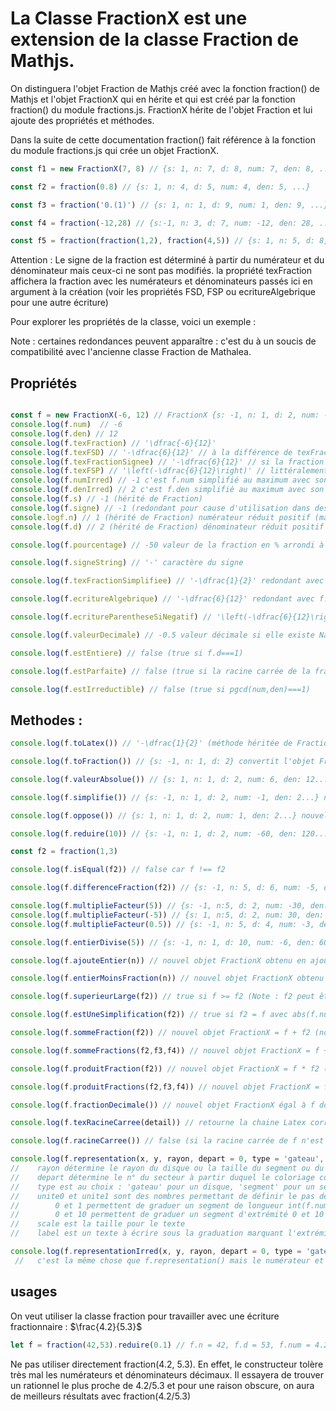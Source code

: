 # La Classe FractionX est une extension de la classe Fraction de Mathjs.

On distinguera l'objet Fraction de Mathjs créé avec la fonction fraction() de Mathjs et l'objet FractionX qui en hérite et qui est créé par la fonction fraction() du module fractions.js. FractionX hérite de l'objet Fraction et lui ajoute des propriétés et méthodes.

Dans la suite de cette documentation fraction() fait référence à la fonction du module fractions.js qui crée un objet FractionX.

```Javascript
const f1 = new FractionX(7, 8) // {s: 1, n: 7, d: 8, num: 7, den: 8, ...}

const f2 = fraction(0.8) // {s: 1, n: 4, d: 5, num: 4, den: 5, ...}

const f3 = fraction('0.(1)') // {s: 1, n: 1, d: 9, num: 1, den: 9, ...}

const f4 = fraction(-12,28) // {s:-1, n: 3, d: 7, num: -12, den: 28, ...} Voici la différence fondamentale entre Fraction et FractionX : les premières sont irréductibles.

const f5 = fraction(fraction(1,2), fraction(4,5)) // {s: 1, n: 5, d: 8, num: FractionX, den: FractionX, ...} num et den peuvent être des fractions ou des nombres décimaux...
```

Attention : Le signe de la fraction est déterminé à partir du numérateur et du dénominateur mais ceux-ci ne sont pas modifiés. la propriété texFraction affichera la fraction avec les numérateurs et dénominateurs passés ici en argument à la création (voir les propriétés FSD, FSP ou ecritureAlgebrique pour une autre écriture)

Pour explorer les propriétés de la classe, voici un exemple : 

Note : certaines redondances peuvent apparaître : c'est du à un soucis de compatibilité avec l'ancienne classe Fraction de Mathalea.

## Propriétés

```Javascript

const f = new FractionX(-6, 12) // FractionX {s: -1, n: 1, d: 2, num: -6, den: 12, …}
console.log(f.num)  // -6
console.log(f.den) // 12
console.log(f.texFraction) // '\dfrac{-6}{12}'
console.log(f.texFSD) // '-\dfrac{6}{12}' // à la différence de texFractionSignee, si la fraction est positive, il n'y aura pas de signe
console.log(f.texFractionSignee) // '-\dfrac{6}{12}' // si la fraction est positive, alors il y aura un + devant (c'est redondant avec ecritureAlgebrique car des exos l'utilisent)
console.log(f.texFSP) // '\left(-\dfrac{6}{12}\right)' // littéralement 'texFractionSigneeParentheses' Ajoute des parenthèses à texFractionSignee
console.log(f.numIrred) // -1 c'est f.num simplifié au maximum avec son signe
console.log(f.denIrred) // 2 c'est f.den simplifié au maximum avec son signe
console.log(f.s) // -1 (hérité de Fraction)
console.log(f.signe) // -1 (redondant pour cause d'utilisation dans des exercices.)
console.logf.n) // 1 (hérité de Fraction) numérateur réduit positif (mathjs simplifie automatiquement les fractions et en extrait le signe)
console.log(f.d) // 2 (hérité de Fraction) dénominateur réduit positif

console.log(f.pourcentage) // -50 valeur de la fraction en % arrondi à 6 chiifres

console.log(f.signeString) // '-' caractère du signe

console.log(f.texFractionSimplifiee) // '-\dfrac{1}{2}' redondant avec toLatex() (plus pratique : c'est une propriété et ça n'est pas recalculé) de plus, elle était utilisée par des exos

console.log(f.ecritureAlgebrique) // '-\dfrac{6}{12}' redondant avec f.texFractionSignee et avec la fonction ecritureAlgebrique(argument) qui accepte maintenant les arguments FractionX

console.log(f.ecritureParentheseSiNegatif) // '\left(-\dfrac{6}{12}\right)' redondant avec la fonction ecritureParentheseSiNegatif qui accepte maintenant les arguments de type FractionX

console.log(f.valeurDecimale) // -0.5 valeur décimale si elle existe NaN sinon

console.log(f.estEntiere) // false (true si f.d===1)

console.log(f.estParfaite) // false (true si la racine carrée de la fraction est une fraction)

console.log(f.estIrreductible) // false (true si pgcd(num,den)===1)
```
## Methodes :

```Javascript
console.log(f.toLatex()) // '-\dfrac{1}{2}' (méthode héritée de Fraction mais modifiée \dfrac remplaçant \frac)

console.log(f.toFraction()) // {s: -1, n: 1, d: 2} convertit l'objet FractionX et crée un nouvel objet Fraction (mathjs) (quel intérêt ?)

console.log(f.valeurAbsolue()) // {s: 1, n: 1, d: 2, num: 6, den: 12...} nouvel objet FractionX (f || -f) à numérateur et dénominateur positifs.

console.log(f.simplifie()) // {s: -1, n: 1, d: 2, num: -1, den: 2...} nouvel objet FractionX numIrre//num et denIrre//den conserve les signes au même endroit.

console.log(f.oppose()) // {s: 1, n: 1, d: 2, num: 1, den: 2...} nouvel objet FractionX num -> -num

console.log(f.reduire(10)) // {s: -1, n: 1, d: 2, num: -60, den: 120...} multiplie le num et le den par k. k peut être un entier, un décimal, une FractionX

const f2 = fraction(1,3)

console.log(f.isEqual(f2)) // false car f !== f2

console.log(f.differenceFraction(f2)) // {s: -1, n: 5, d: 6, num: -5, den: 6, ... }. (note : le nouvel objet est irréductible, le signe est mis sur num par défaut.)

console.log(f.multiplieFacteur(5)) // {s: -1, n:5, d: 2, num: -30, den: 12, ...} // 5*f
console.log(f.multiplieFacteur(-5)) // {s: 1, n:5, d: 2, num: 30, den: 12, ...}
console.log(f.multiplieFacteur(0.5)) // {s: -1, n: 5, d: 4, num: -3, den: 12}

console.log(f.entierDivise(5)) // {s: -1, n: 1, d: 10, num: -6, den: 60, ... } // f/5

console.log(f.ajouteEntier(n)) // nouvel objet FractionX obtenu en ajoutant n * den au numérateur (note : le dénominateur est le même que celui de f)

console.log(f.entierMoinsFraction(n)) // nouvel objet FractionX obtenu en mettant n * den - num au numérateur (note : le dénominateur est le même que celui de f)

console.log(f.superieurLarge(f2)) // true si f >= f2 (Note : f2 peut être une FractionX ou un nombre quelconque par exemple 1)

console.log(f.estUneSimplification(f2)) // true si f2 = f avec abs(f.num) < abs(f2.num)>

console.log(f.sommeFraction(f2)) // nouvel objet FractionX = f + f2 (note : le résultat est une fraction irréductible car la somme est simplifiée)

console.log(f.sommeFractions(f2,f3,f4)) // nouvel objet FractionX = f + f2 + f3 + f4 (note : le résultat est une fraction irréductible car la somme est simplifiée)

console.log(f.produitFraction(f2)) // nouvel objet FractionX = f * f2 (note : le résultat est une fraction irréductible car la somme est simplifiée)

console.log(f.produitFractions(f2,f3,f4)) // nouvel objet FractionX = f * f2 * f3 * f4 (note : le résultat est une fraction irréductible car le produit est simplifiée)

console.log(f.fractionDecimale()) // nouvel objet FractionX égal à f dont le dénominateur est la plus petite puissance de 10 permettant l'écriture de la valeur décimale de f. retourne NaN si f n'est pas un nombre décimal.

console.log(f.texRacineCarree(detail)) // retourne la chaine Latex correspondant à la racine carrée de f. Si detail est true alors, le calcul détaillé précède le résultat. Valeur par défaut detail = false.

console.log(f.racineCarree()) // false (si la racine carrée de f n'est pas une fraction) sinon l'objet FractionX correspondant à la racine carrée de f

console.log(f.representation(x, y, rayon, depart = 0, type = 'gateau', couleur = 'gray', unite0 = 0, unite1 = 1, scale = 1, label = '')) // renvoie un tableau d'objets 2d qui donne une représentation de la fraction au point (x,y).
//    rayon détermine le rayon du disque ou la taille du segment ou du rectangle
//    depart détermine le n° du secteur à partir duquel le coloriage commence (par défaut 0 correspondant au 0° trigo)
//    type est au choix : 'gateau' pour un disque, 'segment' pour un segment, 'barre' pour un rectangle
//    unite0 et unite1 sont des nombres permettant de définir le pas de graduation : 
//        0 et 1 permettent de graduer un segment de longueur int(f.num/f.den)+1 en coupant chaque unité en f.den parts. 
//        0 et 10 permettent de graduer un segment d'extrémité 0 et 10 et de colorier la fraction f de ce segment. littéralement la fraction f de 10 (exemple 1/2 de 10)
//    scale est la taille pour le texte
//    label est un texte à écrire sous la graduation marquant l'extrémité droite du segment. par exemple 'x ?'

console.log(f.representationIrred(x, y, rayon, depart = 0, type = 'gateau', couleur = 'gray', unite0 = 0, unite1 = 1, scale = 1, label = '')) // renvoie un tableau d'objets 
 //   c'est la même chose que f.representation() mais le numérateur et le dénominateur sont simplifiés avant de graduer.
```
## usages
On veut utiliser la classe fraction pour travailler avec une écriture fractionnaire : $\frac{4.2}{5.3}$
```Javascript
let f = fraction(42,53).reduire(0.1) // f.n = 42, f.d = 53, f.num = 4.2 et f.den = 5.3
```
Ne pas utiliser directement fraction(4.2, 5.3). En effet, le constructeur tolère très mal les numérateurs et dénominateurs décimaux. Il essayera de trouver un rationnel le plus proche de 4.2/5.3 et pour une raison obscure, on aura de meilleurs résultats avec fraction(4.2/5.3)






